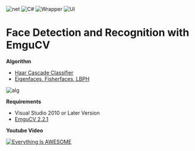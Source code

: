 ![net](https://img.shields.io/badge/.NET-4-Green.svg)
![C#](https://img.shields.io/badge/language-Csharp-blue.svg)
![Wrapper](https://img.shields.io/badge/wrapper-EmguCV-purple.svg)
![UI](https://img.shields.io/badge/UI-WPF-red.svg)

# Face Detection and Recognition with EmguCV

**Algorithm**
   - [Haar Cascade Classifier](http://mesutpiskin.com/blog/321.html)
   - [Eigenfaces, Fisherfaces, LBPH](http://mesutpiskin.com/blog/opencv-yuz-tanima-eigenfaces-fisherfaces-lbph.html)


![alg](https://svgshare.com/i/7fc.svg)


**Requirements**
   - Visual Studio 2010 or Later Version
   - [EmguCV 2.2.1](https://sourceforge.net/projects/emgucv/files/emgucv/2.2.1/)


**Youtube Video**

[![Everything Is AWESOME](http://image.prntscr.com/image/9eb2fd2b97a24d20a2d8801d8783d898.png)](https://youtu.be/0wxWdCc_TFo "Face detect and recognition")
